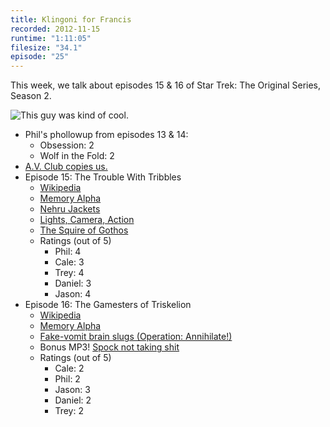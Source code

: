 ```yaml
---
title: Klingoni for Francis
recorded: 2012-11-15
runtime: "1:11:05"
filesize: "34.1"
episode: "25"
---
```


This week, we talk about episodes 15 & 16 of Star Trek: The Original Series, Season 2.

![This guy was kind of cool.](https://f005.backblazeb2.com/file/piepworks-cdn/jawgrind/Jawgrind-Episode-25.jpg)

- Phil's phollowup from episodes 13 & 14:
  - Obsession: 2
  - Wolf in the Fold: 2
- [A.V. Club copies us.](http://www.avclub.com/articles/the-trouble-with-tribbles-the-gamesters-of-triskel,29923/)
- Episode 15: The Trouble With Tribbles
  - [Wikipedia](http://en.wikipedia.org/wiki/The_Trouble_With_Tribbles)
  - [Memory Alpha](<http://en.memory-alpha.org/wiki/The_Trouble_with_Tribbles_(episode)>)
  - [Nehru Jackets](https://mltshp.com/p/LGK1)
  - [Lights, Camera, Action](http://en.wikipedia.org/wiki/Standby:_Lights,_Camera,_Action)
  - [The Squire of Gothos](/13)
  - Ratings (out of 5)
    - Phil: 4
    - Cale: 3
    - Trey: 4
    - Daniel: 3
    - Jason: 4
- Episode 16: The Gamesters of Triskelion
  - [Wikipedia](http://en.wikipedia.org/wiki/The_Gamesters_of_Triskelion)
  - [Memory Alpha](<http://en.memory-alpha.org/wiki/The_Gamesters_of_Triskelion_(episode)>)
  - [Fake-vomit brain slugs (Operation: Annihilate!)](/17)
  - Bonus MP3! [Spock not taking shit](https://f005.backblazeb2.com/file/piepworks-cdn/jawgrind/Spock-not-taking-shit.mp3)
  - Ratings (out of 5)
    - Cale: 2
    - Phil: 2
    - Jason: 3
    - Daniel: 2
    - Trey: 2
